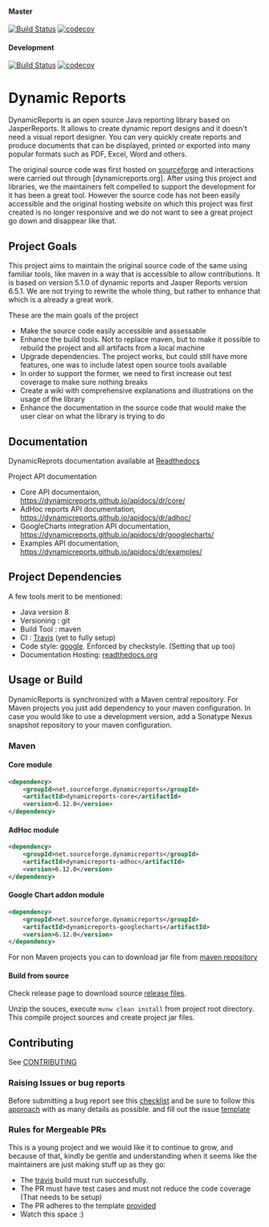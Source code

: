 
#### Master
[![Build Status](https://travis-ci.com/dynamicreports/dynamicreports.svg?branch=master)](https://travis-ci.com/dynamicreports/dynamicreports)
[![codecov](https://codecov.io/gh/dynamicreports/dynamicreports/branch/master/graph/badge.svg)](https://codecov.io/gh/dynamicreports/dynamicreports)

#### Development
[![Build Status](https://travis-ci.com/dynamicreports/dynamicreports.svg?branch=development)](https://travis-ci.com/dynamicreports/dynamicreports)
[![codecov](https://codecov.io/gh/dynamicreports/dynamicreports/branch/development/graph/badge.svg)](https://codecov.io/gh/dynamicreports/dynamicreports)

# Dynamic Reports
DynamicReports is an open source Java reporting library based on JasperReports.
It allows to create dynamic report designs and it doesn't need a visual report designer.
You can very quickly create reports and produce documents that can be displayed, printed
or exported into many popular formats such as PDF, Excel, Word and others.

The original source code was first hosted on [sourceforge](https://sourceforge.net/p/dynamicreports) and
interactions were carried out through [dynamicreports.org]. After
using this project and libraries, we the maintainers felt compelled to support the development for it has
been a great tool. However the source code has not been easily accessible and the original hosting website
on which this project was first created is no longer responsive and we do not want to see a great project
go down and disappear like that.

## Project Goals
This project aims to maintain the original source code of the same using familiar tools,
like maven in a way that is accessible to allow contributions. It is based on version 5.1.0 of dynamic reports
and Jasper Reports version 6.5.1. We are not trying to rewrite the whole thing, but rather to enhance that which
is a already a great work.

These are the main goals of the project
- Make the source code easily accessible and assessable
- Enhance the build tools. Not to replace maven, but to make it possible to rebuild the project and all
  artifacts from a local machine
- Upgrade dependencies. The project works, but could still have more features, one was to include latest
  open source tools available
- In order to support the former, we need to first increase out test coverage to make sure nothing breaks
- Create a wiki with comprehensive explanations and illustrations on the usage of the library
- Enhance the documentation in the source code that would make the user clear on what the library is trying to
  do
  
## Documentation

DynamicReprots documentation available at [Readthedocs](https://dynamicreports.readthedocs.io/)

Project API documentation
- Core API documentaion, https://dynamicreports.github.io/apidocs/dr/core/
- AdHoc reports API documentation, https://dynamicreports.github.io/apidocs/dr/adhoc/
- GoogleCharts integration API documentation, https://dynamicreports.github.io/apidocs/dr/googlecharts/
- Examples API documentation, https://dynamicreports.github.io/apidocs/dr/examples/

## Project Dependencies
A few tools merit to be mentioned:
 - Java version 8
 - Versioning : git
 - Build Tool : maven
 - CI : [Travis](https://travis-ci.com/dynamicreports/dynamicreports) (yet to fully setup)
 - Code style: [google](https://google.github.io/styleguide/javaguide.html). Enforced by checkstyle. (Setting
 that up too)
 - Documentation Hosting: [readthedocs.org](https://readthedocs.org/)

## Usage or Build
DynamicReports is synchronized with a Maven central repository. For Maven projects you just add dependency to your maven configuration. In case you would like to use a development version, add a Sonatype Nexus snapshot repository to your maven configuration. 

### Maven
#### Core module
```xml
<dependency>
    <groupId>net.sourceforge.dynamicreports</groupId>
    <artifactId>dynamicreports-core</artifactId>
    <version>6.12.0</version>
</dependency>
```
#### AdHoc module
```xml
<dependency>
    <groupId>net.sourceforge.dynamicreports</groupId>
    <artifactId>dynamicreports-adhoc</artifactId>
    <version>6.12.0</version>
</dependency>
```
#### Google Chart addon module
```xml
<dependency>
    <groupId>net.sourceforge.dynamicreports</groupId>
    <artifactId>dynamicreports-googlecharts</artifactId>
    <version>6.12.0</version>
</dependency>
```

For non Maven projects you can to download jar file from [maven repository](https://search.maven.org/search?q=g:net.sourceforge.dynamicreports)

#### Build from source 
Check release page to download source [release files](https://github.com/dynamicreports/dynamicreports/releases).

Unzip the souces, execute `mvnw clean install` from project root directory. This compile project sources and create project jar files.

## Contributing

See [CONTRIBUTING](.github/CONTRIBUTING.md)

### Raising Issues or bug reports
Before submitting a bug report see this [checklist](.github/CONTRIBUTING.md/#before-submitting-a-bug-report) and be sure
to follow this [approach](.github/CONTRIBUTING.md/#how-do-i-submit-a-good-bug-report) with as many details as possible.
and fill out the issue [template](.github/ISSUE_TEMPLATE.md)

### Rules for Mergeable PRs
This is a young project and we would like it to continue to grow, and because of that, kindly be gentle and
understanding when it seems like the maintainers are just making stuff up as they go:
- The [travis](https://github.com/dynamicreports/dynamicreports/blob/master/.travis.yml) build must run successfully.
- The PR must have test cases and must not reduce the code coverage (That needs to be setup)
- The PR adheres to the template [provided](https://github.com/dynamicreports/dynamicreports/blob/master/.github/CONTRIBUTING.md)
- Watch this space :)
